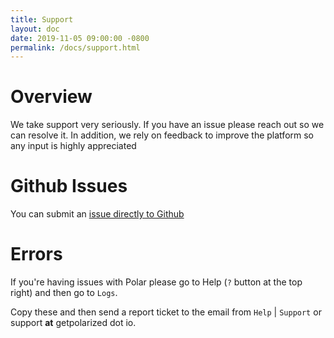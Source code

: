 ```yaml
---
title: Support
layout: doc
date: 2019-11-05 09:00:00 -0800
permalink: /docs/support.html
---
```


# Overview

We take support very seriously.  If you have an issue please reach out so we can resolve it. In addition, we rely on feedback to improve the platform so any input is highly appreciated 

# Github Issues

You can submit an [issue directly to Github](https://github.com/burtonator/polar-bookshelf/issues)

# Errors

If you're having issues with Polar please go to Help (```?``` button at the top right) and then go to ```Logs```.

Copy these and then send a report ticket to the email from ```Help``` | ```Support``` or support __at__ getpolarized dot io.
